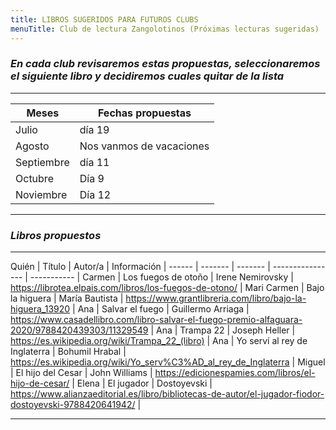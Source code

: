 ```yaml
---
title: LIBROS SUGERIDOS PARA FUTUROS CLUBS
menuTitle: Club de lectura Zangolotinos (Próximas lecturas sugeridas)
---
```

### ***En cada club revisaremos estas propuestas, seleccionaremos el siguiente libro y decidiremos cuales quitar de la lista***
***
|Meses|Fechas propuestas|
|-----|-----------------|
|Julio|día 19|
|Agosto|Nos vanmos de vacaciones|
|Septiembre|día 11|
|Octubre|Día 9|
|Noviembre|Día 12|
***
### ***Libros propuestos***
***
Quién  | Título  | Autor/a | Información |
------ | ------- | ------- | ---------------- | ----------- |
Carmen | Los fuegos de otoño | Irene Nemirovsky | https://librotea.elpais.com/libros/los-fuegos-de-otono/ |
Mari Carmen | Bajo la higuera | María Bautista | https://www.grantlibreria.com/libro/bajo-la-higuera_13920 |
Ana | Salvar el fuego | Guillermo Arriaga | https://www.casadellibro.com/libro-salvar-el-fuego-premio-alfaguara-2020/9788420439303/11329549 |
Ana | Trampa 22 | Joseph Heller | https://es.wikipedia.org/wiki/Trampa_22_(libro) |
Ana | Yo serví al rey de Inglaterra | Bohumil Hrabal | https://es.wikipedia.org/wiki/Yo_serv%C3%AD_al_rey_de_Inglaterra |
Miguel | El hijo del Cesar | John Williams | https://edicionespamies.com/libros/el-hijo-de-cesar/ |
Elena | El jugador | Dostoyevski | https://www.alianzaeditorial.es/libro/bibliotecas-de-autor/el-jugador-fiodor-dostoyevski-9788420641942/ |
***
